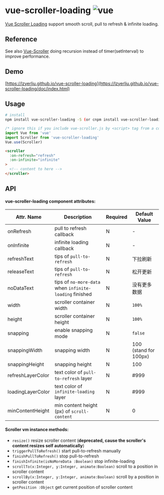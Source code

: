# vue-scroller-loading ![vue](https://img.shields.io/badge/vue-%20v2.x%20-green.svg)

[Vue Scroller Loading](https://github.com/lzyerliu/vue-scroller-loading) support smooth scroll, pull to refresh & infinite loading.

## Reference

See also [Vue-Scroller](https://github.com/wangdahoo/vue-scroller) doing recursion instead of timer(setInterval) to improve performance.

## Demo

[https://lzyerliu.github.io/vue-scroller-loading](https://lzyerliu.github.io/vue-scroller-loading/doc/index.html)

## Usage

``` bash
# install
npm install vue-scroller-loading -S (or cnpm install vue-scroller-loading -S)
```

```js
/* ignore this if you include vue-scroller.js by <script> tag from a cdn, such as unpkg */
import Vue from 'vue'
import Scroller from 'vue-scroller-loading'
Vue.use(Scroller)
```

```html
<scroller
  :on-refresh="refresh"
  :on-infinite="infinite"
> 
  <!-- content to here -->
</scroller>
```

## API

#### vue-scroller-loading component attributes:

| Attr. Name | Description | Required | Default Value |
|-----|-----|-----|-----|
| onRefresh | pull to refresh callback | N | - |
| onInfinite | infinite loading callback | N | - |
| refreshText | tips of `pull-to-refresh` | N | 下拉刷新 |
| releaseText | tips of `pull-to-refresh` | N | 松开更新 |
| noDataText | tips of `no-more-data` when `infinite-loading` finished | N | 没有更多数据 |
| width | scroller container width | N | `100%` |
| height | scroller container height | N | `100%` |
| snapping | enable snapping mode | N | `false` |
| snappingWidth | snapping width | N | 100 (stand for 100px) |
| snappingHeight | snapping height | N | 100 |
| refreshLayerColor | text color of `pull-to-refresh` layer | N | #999 |
| loadingLayerColor | text color of `infinite-loading` layer | N | #999 |
| minContentHeight | min content height (px) of `scroll-content` | N | 0 |

#### Scroller vm instance methods:

- `resize()` resize scroller content (**deprecated, cause the scroller's content resizes self automatically**)
- `triggerPullToRefresh()` start pull-to-refresh manually
- `finishPullToRefresh()` stop pull-to-refresh
- `finishInfinite(isNoMoreData :Boolean)` stop infinite-loading
- `scrollTo(x:Integer, y:Integer, animate:Boolean)` scroll to a position in scroller content
- `scrollBy(x:Integer, y:Integer, animate:Boolean)` scroll by a position in scroller content
- `getPosition :Object` get current position of scroller content
